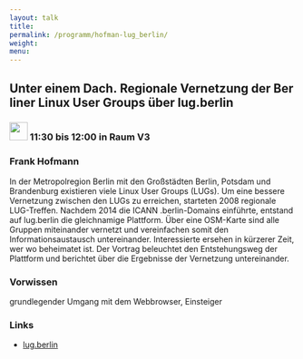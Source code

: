 ```yaml
---
layout: talk
title:
permalink: /programm/hofman-lug_berlin/
weight: 
menu:
---
```

## Unter&nbsp;einem&nbsp;Dach.&nbsp;Regionale&nbsp;Vernetzung&nbsp;der&nbsp;Berliner&nbsp;Linux&nbsp;User&nbsp;Groups&nbsp;über&nbsp;lug.berlin

### <img height = "32" src="../../images/talk.svg"> 11:30 bis 12:00 in Raum V3

### Frank&nbsp;Hofmann

In der Metropolregion Berlin mit den Großstädten Berlin, Potsdam und Brandenburg existieren viele Linux User Groups (LUGs). Um eine bessere Vernetzung zwischen den LUGs zu erreichen, starteten 2008 regionale
LUG-Treffen.
Nachdem 2014 die ICANN .berlin-Domains einführte, entstand auf lug.berlin die gleichnamige Plattform. Über eine OSM-Karte sind alle Gruppen miteinander vernetzt und vereinfachen somit den Informationsaustausch untereinander. Interessierte ersehen in kürzerer Zeit, wer wo beheimatet ist.
Der Vortrag beleuchtet den Entstehungsweg der Plattform und berichtet über die Ergebnisse der Vernetzung untereinander.

### Vorwissen

grundlegender Umgang mit dem Webbrowser, Einsteiger

### Links

- <a href="https://lug.berlin" target="_blank">lug.berlin</a>
